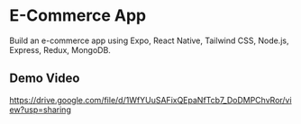 # E-Commerce App 

Build an e-commerce app using Expo, React Native, Tailwind CSS, Node.js, Express, Redux, MongoDB.

## Demo Video 
https://drive.google.com/file/d/1WfYUuSAFixQEpaNfTcb7_DoDMPChvRor/view?usp=sharing
